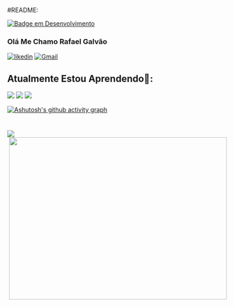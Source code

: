 #README: 

[![Badge em Desenvolvimento](http://img.shields.io/static/v1?label=STATUS&message=EM%20DESENVOLVIMENTO&color=GREEN&style=for-the-badge)]()
### Olá Me Chamo Rafael Galvão
[![likedin](https://img.shields.io/badge/LinkedIn-0077B5?style=for-the-badge&logo=linkedin&logoColor=white)](https://www.linkedin.com/in/rafael-galv%C3%A3o-0562381b7/)
[![Gmail](https://img.shields.io/badge/Gmail-D14836?style=for-the-badge&logo=gmail&logoColor=white)](https://mail.rafagalvaonull@gmail.com)

## Atualmente Estou Aprendendo🌱:
[![](https://img.shields.io/badge/Python-3776AB?style=for-the-badge&logo=python&logoColor=white)]()
[![](https://img.shields.io/badge/Java-ED8B00?style=for-the-badge&logo=openjdk&logoColor=white)]()
[![](https://img.shields.io/badge/Ruby-CC342D?style=for-the-badge&logo=ruby&logoColor=white)]()

[![Ashutosh's github activity graph](https://github-readme-activity-graph.cyclic.app/graph?username=RafaGalvaodev&bg_color=000000&color=ffffff&line=ffffff&point=00ffe1&area=true&hide_border=true)](https://github.com/ashutosh00710/github-readme-activity-graph)
#
[![](https://github-readme-stats.vercel.app/api/top-langs/?username=RafaGalvaodev&theme=blue-green)]()
<img align="right" src="https://user-images.githubusercontent.com/124510294/228619026-d93147fa-26c9-45d8-87dd-15454cfbb87d.gif" width="500" height="373"/>

